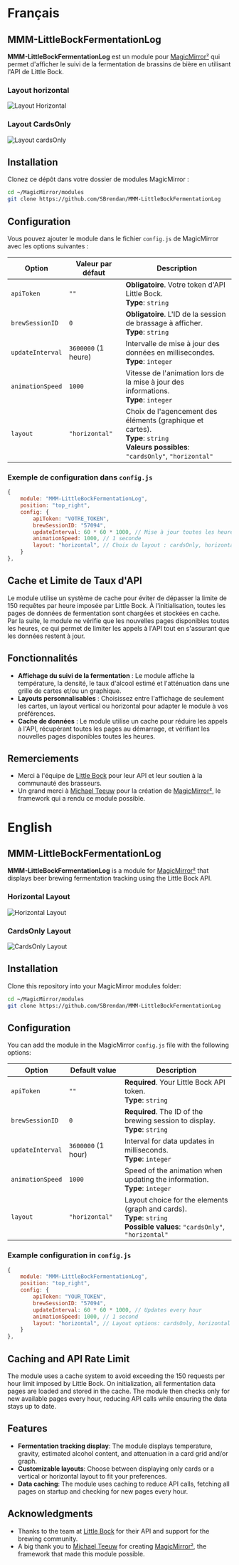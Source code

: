 # Français 
## MMM-LittleBockFermentationLog

**MMM-LittleBockFermentationLog** est un module pour [MagicMirror²](https://github.com/MichMich/MagicMirror) qui permet d'afficher le suivi de la fermentation de brassins de bière en utilisant l'API de Little Bock.

### Layout horizontal
![Layout Horizontal](screenshots/screenshot_1.png)
### Layout CardsOnly
![Layout cardsOnly](screenshots/screenshot_2.png)

## Installation

Clonez ce dépôt dans votre dossier de modules MagicMirror :

```bash
cd ~/MagicMirror/modules
git clone https://github.com/SBrendan/MMM-LittleBockFermentationLog
```

## Configuration

Vous pouvez ajouter le module dans le fichier `config.js` de MagicMirror avec les options suivantes :

| Option             | Valeur par défaut   | Description                                                                                                                                                                                                |
| ------------------ | ------------------- | ---------------------------------------------------------------------------------------------------------------------------------------------------------------------------------------------------------- |
| `apiToken`         | `""`                | **Obligatoire**. Votre token d'API Little Bock. <br> **Type**: `string`                                                                                                                                    |
| `brewSessionID`    | `0`                 | **Obligatoire**. L'ID de la session de brassage à afficher. <br> **Type**: `string`                                                                                                                        |
| `updateInterval`   | `3600000` (1 heure) | Intervalle de mise à jour des données en millisecondes. <br> **Type**: `integer`                                                                                                                           |
| `animationSpeed`   | `1000`              | Vitesse de l'animation lors de la mise à jour des informations. <br> **Type**: `integer`                                                                                                                   |
| `layout`           | `"horizontal"`      | Choix de l'agencement des éléments (graphique et cartes). <br> **Type**: `string` <br> **Valeurs possibles**: `"cardsOnly"`, `"horizontal"`                                                                |

### Exemple de configuration dans `config.js`

```js
{
    module: "MMM-LittleBockFermentationLog",
    position: "top_right",
    config: {
        apiToken: "VOTRE_TOKEN",
        brewSessionID: "57094",
        updateInterval: 60 * 60 * 1000, // Mise à jour toutes les heures
        animationSpeed: 1000, // 1 seconde
        layout: "horizontal", // Choix du layout : cardsOnly, horizontal
    }
},
```

## Cache et Limite de Taux d'API

Le module utilise un système de cache pour éviter de dépasser la limite de 150 requêtes par heure imposée par Little Bock. À l'initialisation, toutes les pages de données de fermentation sont chargées et stockées en cache. Par la suite, le module ne vérifie que les nouvelles pages disponibles toutes les heures, ce qui permet de limiter les appels à l'API tout en s'assurant que les données restent à jour.

## Fonctionnalités

- **Affichage du suivi de la fermentation** : Le module affiche la température, la densité, le taux d'alcool estimé et l'atténuation dans une grille de cartes et/ou un graphique.
- **Layouts personnalisables** : Choisissez entre l'affichage de seulement les cartes, un layout vertical ou horizontal pour adapter le module à vos préférences.
- **Cache de données** : Le module utilise un cache pour réduire les appels à l'API, récupérant toutes les pages au démarrage, et vérifiant les nouvelles pages disponibles toutes les heures.

## Remerciements

- Merci à l'équipe de [Little Bock](https://www.littlebock.fr/) pour leur API et leur soutien à la communauté des brasseurs.
- Un grand merci à [Michael Teeuw](https://github.com/MichMich) pour la création de [MagicMirror²](https://github.com/MichMich/MagicMirror), le framework qui a rendu ce module possible.


# English

## MMM-LittleBockFermentationLog

**MMM-LittleBockFermentationLog** is a module for [MagicMirror²](https://github.com/MichMich/MagicMirror) that displays beer brewing fermentation tracking using the Little Bock API.

### Horizontal Layout
![Horizontal Layout](screenshots/screenshot_1.png)
### CardsOnly Layout
![CardsOnly Layout](screenshots/screenshot_2.png)

## Installation

Clone this repository into your MagicMirror modules folder:

```bash
cd ~/MagicMirror/modules
git clone https://github.com/SBrendan/MMM-LittleBockFermentationLog
```

## Configuration

You can add the module in the MagicMirror `config.js` file with the following options:

| Option             | Default value       | Description                                                                                                                                                                                                |
| ------------------ | ------------------- | ---------------------------------------------------------------------------------------------------------------------------------------------------------------------------------------------------------- |
| `apiToken`         | `""`                | **Required**. Your Little Bock API token. <br> **Type**: `string`                                                                                                                                          |
| `brewSessionID`    | `0`                 | **Required**. The ID of the brewing session to display. <br> **Type**: `string`                                                                                                                            |
| `updateInterval`   | `3600000` (1 hour)  | Interval for data updates in milliseconds. <br> **Type**: `integer`                                                                                                                                        |
| `animationSpeed`   | `1000`              | Speed of the animation when updating the information. <br> **Type**: `integer`                                                                                                                             |
| `layout`           | `"horizontal"`      | Layout choice for the elements (graph and cards). <br> **Type**: `string` <br> **Possible values**: `"cardsOnly"`, `"horizontal"`                                                                           |

### Example configuration in `config.js`

```js
{
    module: "MMM-LittleBockFermentationLog",
    position: "top_right",
    config: {
        apiToken: "YOUR_TOKEN",
        brewSessionID: "57094",
        updateInterval: 60 * 60 * 1000, // Updates every hour
        animationSpeed: 1000, // 1 second
        layout: "horizontal", // Layout options: cardsOnly, horizontal
    }
},
```

## Caching and API Rate Limit

The module uses a cache system to avoid exceeding the 150 requests per hour limit imposed by Little Bock. On initialization, all fermentation data pages are loaded and stored in the cache. The module then checks only for new available pages every hour, reducing API calls while ensuring the data stays up to date.

## Features

- **Fermentation tracking display**: The module displays temperature, gravity, estimated alcohol content, and attenuation in a card grid and/or graph.
- **Customizable layouts**: Choose between displaying only cards or a vertical or horizontal layout to fit your preferences.
- **Data caching**: The module uses caching to reduce API calls, fetching all pages on startup and checking for new pages every hour.

## Acknowledgments

- Thanks to the team at [Little Bock](https://www.littlebock.fr/) for their API and support for the brewing community.
- A big thank you to [Michael Teeuw](https://github.com/MichMich) for creating [MagicMirror²](https://github.com/MichMich/MagicMirror), the framework that made this module possible.